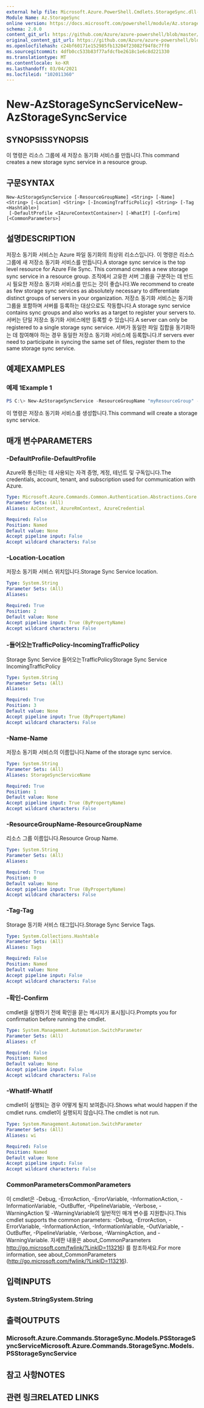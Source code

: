 ```yaml
---
external help file: Microsoft.Azure.PowerShell.Cmdlets.StorageSync.dll-Help.xml
Module Name: Az.StorageSync
online version: https://docs.microsoft.com/powershell/module/Az.storagesync/new-Azstoragesyncservice
schema: 2.0.0
content_git_url: https://github.com/Azure/azure-powershell/blob/master/src/StorageSync/StorageSync/help/New-AzStorageSyncService.md
original_content_git_url: https://github.com/Azure/azure-powershell/blob/master/src/StorageSync/StorageSync/help/New-AzStorageSyncService.md
ms.openlocfilehash: c24bf60171e152985fb13204f23082f94f8c7ff0
ms.sourcegitcommit: 4dfb0cc533b83f77afdcfbe2618c1e6c8d221330
ms.translationtype: MT
ms.contentlocale: ko-KR
ms.lasthandoff: 03/04/2021
ms.locfileid: "102011360"
---
```

# <span data-ttu-id="fd939-101">New-AzStorageSyncService</span><span class="sxs-lookup"><span data-stu-id="fd939-101">New-AzStorageSyncService</span></span>

## <span data-ttu-id="fd939-102">SYNOPSIS</span><span class="sxs-lookup"><span data-stu-id="fd939-102">SYNOPSIS</span></span>
<span data-ttu-id="fd939-103">이 명령은 리소스 그룹에 새 저장소 동기화 서비스를 만듭니다.</span><span class="sxs-lookup"><span data-stu-id="fd939-103">This command creates a new storage sync service in a resource group.</span></span>

## <span data-ttu-id="fd939-104">구문</span><span class="sxs-lookup"><span data-stu-id="fd939-104">SYNTAX</span></span>

```
New-AzStorageSyncService [-ResourceGroupName] <String> [-Name] <String> [-Location] <String> [-IncomingTrafficPolicy] <String> [-Tag <Hashtable>]
 [-DefaultProfile <IAzureContextContainer>] [-WhatIf] [-Confirm] [<CommonParameters>]
```

## <span data-ttu-id="fd939-105">설명</span><span class="sxs-lookup"><span data-stu-id="fd939-105">DESCRIPTION</span></span>
<span data-ttu-id="fd939-106">저장소 동기화 서비스는 Azure 파일 동기화의 최상위 리소스입니다. 이 명령은 리소스 그룹에 새 저장소 동기화 서비스를 만듭니다.</span><span class="sxs-lookup"><span data-stu-id="fd939-106">A storage sync service is the top level resource for Azure File Sync. This command creates a new storage sync service in a resource group.</span></span> <span data-ttu-id="fd939-107">조직에서 고유한 서버 그룹을 구분하는 데 반드시 필요한 저장소 동기화 서비스를 만드는 것이 좋습니다.</span><span class="sxs-lookup"><span data-stu-id="fd939-107">We recommend to create as few storage sync services as absolutely necessary to differentiate distinct groups of servers in your organization.</span></span> <span data-ttu-id="fd939-108">저장소 동기화 서비스는 동기화 그룹을 포함하며 서버를 등록하는 대상으로도 작동합니다.</span><span class="sxs-lookup"><span data-stu-id="fd939-108">A storage sync service contains sync groups and also works as a target to register your servers to.</span></span> <span data-ttu-id="fd939-109">서버는 단일 저장소 동기화 서비스에만 등록할 수 있습니다.</span><span class="sxs-lookup"><span data-stu-id="fd939-109">A server can only be registered to a single storage sync service.</span></span> <span data-ttu-id="fd939-110">서버가 동일한 파일 집합을 동기화하는 데 참여해야 하는 경우 동일한 저장소 동기화 서비스에 등록합니다.</span><span class="sxs-lookup"><span data-stu-id="fd939-110">If servers ever need to participate in syncing the same set of files, register them to the same storage sync service.</span></span>

## <span data-ttu-id="fd939-111">예제</span><span class="sxs-lookup"><span data-stu-id="fd939-111">EXAMPLES</span></span>

### <span data-ttu-id="fd939-112">예제 1</span><span class="sxs-lookup"><span data-stu-id="fd939-112">Example 1</span></span>
```powershell
PS C:\> New-AzStorageSyncService -ResourceGroupName "myResourceGroup" -Location "myLocation" -StorageSyncServiceName "myStorageSyncServiceName" -IncomingTrafficPolicy "AllowAllTraffic"
```

<span data-ttu-id="fd939-113">이 명령은 저장소 동기화 서비스를 생성합니다.</span><span class="sxs-lookup"><span data-stu-id="fd939-113">This command will create a storage sync service.</span></span>

## <span data-ttu-id="fd939-114">매개 변수</span><span class="sxs-lookup"><span data-stu-id="fd939-114">PARAMETERS</span></span>

### <span data-ttu-id="fd939-115">-DefaultProfile</span><span class="sxs-lookup"><span data-stu-id="fd939-115">-DefaultProfile</span></span>
<span data-ttu-id="fd939-116">Azure와 통신하는 데 사용되는 자격 증명, 계정, 테넌트 및 구독입니다.</span><span class="sxs-lookup"><span data-stu-id="fd939-116">The credentials, account, tenant, and subscription used for communication with Azure.</span></span>

```yaml
Type: Microsoft.Azure.Commands.Common.Authentication.Abstractions.Core.IAzureContextContainer
Parameter Sets: (All)
Aliases: AzContext, AzureRmContext, AzureCredential

Required: False
Position: Named
Default value: None
Accept pipeline input: False
Accept wildcard characters: False
```

### <span data-ttu-id="fd939-117">-Location</span><span class="sxs-lookup"><span data-stu-id="fd939-117">-Location</span></span>
<span data-ttu-id="fd939-118">저장소 동기화 서비스 위치입니다.</span><span class="sxs-lookup"><span data-stu-id="fd939-118">Storage Sync Service location.</span></span>

```yaml
Type: System.String
Parameter Sets: (All)
Aliases:

Required: True
Position: 2
Default value: None
Accept pipeline input: True (ByPropertyName)
Accept wildcard characters: False
```

### <span data-ttu-id="fd939-119">-들어오는TrafficPolicy</span><span class="sxs-lookup"><span data-stu-id="fd939-119">-IncomingTrafficPolicy</span></span>
<span data-ttu-id="fd939-120">Storage Sync Service 들어오는TrafficPolicy</span><span class="sxs-lookup"><span data-stu-id="fd939-120">Storage Sync Service IncomingTrafficPolicy</span></span>

```yaml
Type: System.String
Parameter Sets: (All)
Aliases:

Required: True
Position: 3
Default value: None
Accept pipeline input: True (ByPropertyName)
Accept wildcard characters: False
```

### <span data-ttu-id="fd939-121">-Name</span><span class="sxs-lookup"><span data-stu-id="fd939-121">-Name</span></span>
<span data-ttu-id="fd939-122">저장소 동기화 서비스의 이름입니다.</span><span class="sxs-lookup"><span data-stu-id="fd939-122">Name of the storage sync service.</span></span>

```yaml
Type: System.String
Parameter Sets: (All)
Aliases: StorageSyncServiceName

Required: True
Position: 1
Default value: None
Accept pipeline input: True (ByPropertyName)
Accept wildcard characters: False
```

### <span data-ttu-id="fd939-123">-ResourceGroupName</span><span class="sxs-lookup"><span data-stu-id="fd939-123">-ResourceGroupName</span></span>
<span data-ttu-id="fd939-124">리소스 그룹 이름입니다.</span><span class="sxs-lookup"><span data-stu-id="fd939-124">Resource Group Name.</span></span>

```yaml
Type: System.String
Parameter Sets: (All)
Aliases:

Required: True
Position: 0
Default value: None
Accept pipeline input: True (ByPropertyName)
Accept wildcard characters: False
```

### <span data-ttu-id="fd939-125">-Tag</span><span class="sxs-lookup"><span data-stu-id="fd939-125">-Tag</span></span>
<span data-ttu-id="fd939-126">Storage 동기화 서비스 태그입니다.</span><span class="sxs-lookup"><span data-stu-id="fd939-126">Storage Sync Service Tags.</span></span>

```yaml
Type: System.Collections.Hashtable
Parameter Sets: (All)
Aliases: Tags

Required: False
Position: Named
Default value: None
Accept pipeline input: False
Accept wildcard characters: False
```

### <span data-ttu-id="fd939-127">-확인</span><span class="sxs-lookup"><span data-stu-id="fd939-127">-Confirm</span></span>
<span data-ttu-id="fd939-128">cmdlet을 실행하기 전에 확인을 묻는 메시지가 표시됩니다.</span><span class="sxs-lookup"><span data-stu-id="fd939-128">Prompts you for confirmation before running the cmdlet.</span></span>

```yaml
Type: System.Management.Automation.SwitchParameter
Parameter Sets: (All)
Aliases: cf

Required: False
Position: Named
Default value: None
Accept pipeline input: False
Accept wildcard characters: False
```

### <span data-ttu-id="fd939-129">-WhatIf</span><span class="sxs-lookup"><span data-stu-id="fd939-129">-WhatIf</span></span>
<span data-ttu-id="fd939-130">cmdlet이 실행되는 경우 어떻게 될지 보여줍니다.</span><span class="sxs-lookup"><span data-stu-id="fd939-130">Shows what would happen if the cmdlet runs.</span></span> <span data-ttu-id="fd939-131">cmdlet이 실행되지 않습니다.</span><span class="sxs-lookup"><span data-stu-id="fd939-131">The cmdlet is not run.</span></span>

```yaml
Type: System.Management.Automation.SwitchParameter
Parameter Sets: (All)
Aliases: wi

Required: False
Position: Named
Default value: None
Accept pipeline input: False
Accept wildcard characters: False
```

### <span data-ttu-id="fd939-132">CommonParameters</span><span class="sxs-lookup"><span data-stu-id="fd939-132">CommonParameters</span></span>
<span data-ttu-id="fd939-133">이 cmdlet은 -Debug, -ErrorAction, -ErrorVariable, -InformationAction, -InformationVariable, -OutBuffer, -PipelineVariable, -Verbose, -WarningAction 및 -WarningVariable의 일반적인 매개 변수를 지원합니다.</span><span class="sxs-lookup"><span data-stu-id="fd939-133">This cmdlet supports the common parameters: -Debug, -ErrorAction, -ErrorVariable, -InformationAction, -InformationVariable, -OutVariable, -OutBuffer, -PipelineVariable, -Verbose, -WarningAction, and -WarningVariable.</span></span> <span data-ttu-id="fd939-134">자세한 내용은 about_CommonParameters http://go.microsoft.com/fwlink/?LinkID=113216) 를 참조하세요.</span><span class="sxs-lookup"><span data-stu-id="fd939-134">For more information, see about_CommonParameters (http://go.microsoft.com/fwlink/?LinkID=113216).</span></span>

## <span data-ttu-id="fd939-135">입력</span><span class="sxs-lookup"><span data-stu-id="fd939-135">INPUTS</span></span>

### <span data-ttu-id="fd939-136">System.String</span><span class="sxs-lookup"><span data-stu-id="fd939-136">System.String</span></span>

## <span data-ttu-id="fd939-137">출력</span><span class="sxs-lookup"><span data-stu-id="fd939-137">OUTPUTS</span></span>

### <span data-ttu-id="fd939-138">Microsoft.Azure.Commands.StorageSync.Models.PSStorageSyncService</span><span class="sxs-lookup"><span data-stu-id="fd939-138">Microsoft.Azure.Commands.StorageSync.Models.PSStorageSyncService</span></span>

## <span data-ttu-id="fd939-139">참고 사항</span><span class="sxs-lookup"><span data-stu-id="fd939-139">NOTES</span></span>

## <span data-ttu-id="fd939-140">관련 링크</span><span class="sxs-lookup"><span data-stu-id="fd939-140">RELATED LINKS</span></span>
